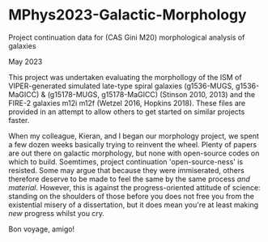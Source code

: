 # MPhys2023-Galactic-Morphology
Project continuation data for (CAS Gini M20) morphological analysis of galaxies


May 2023

This project was undertaken evaluating the morphollogy of the ISM of VIPER-generated simulated late-type spiral galaxies (g1536-MUGS, g1536-MaGICC) & (g15178-MUGS, g15178-MaGICC) (Stinson 2010, 2013) and the FIRE-2 galaxies m12i m12f (Wetzel 2016, Hopkins 2018). These files are provided in an attempt to allow others to get started on similar projects faster.

When my colleague, Kieran, and I began our morphology project, we spent a few dozen weeks basically trying to reinvent the wheel. Plenty of papers are out there on galactic morphology, but none with open-source codes on which to build. Soemtimes, project continuation 'open-source-ness' is resisted. Some may argue that because they were immiserated, others therefore deserve to be made to feel the same by the same process _and material_. However, this is against the progress-oriented attitude of science: standing on the shoulders of those before you does not free you from the existential misery of a dissertation, but it does mean you're at least making *new* progress whilst you cry.

Bon voyage, amigo!
